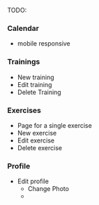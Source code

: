 TODO:

### Calendar

-  mobile responsive

### Trainings

-  New training
-  Edit training
-  Delete Training

### Exercises

-  Page for a single exercise
-  New exercise
-  Edit exercise
-  Delete exercise

### Profile

-  Edit profile
   -  Change Photo
   -
